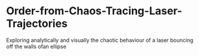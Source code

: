 # Order-from-Chaos-Tracing-Laser-Trajectories
Exploring analytically and visually the chaotic behaviour of a laser bouncing off the walls ofan ellipse
